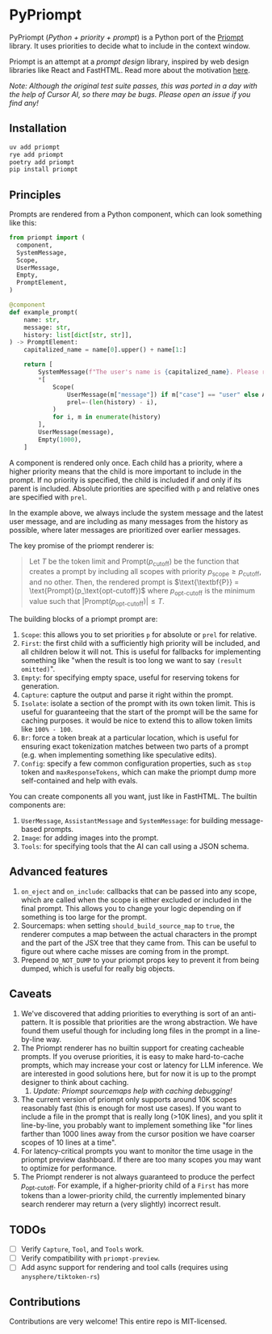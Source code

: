 # PyPriompt

PyPriompt (_Python + priority + prompt_) is a Python port of the [Priompt](https://github.com/anysphere/priompt) library. It uses priorities to decide what to include in the context window.

Priompt is an attempt at a _prompt design_ library, inspired by web design libraries like React and FastHTML. Read more about the motivation [here](https://arvid.xyz/prompt-design).

_Note: Although the original test suite passes, this was ported in a day with the help of Cursor AI, so there may be bugs. Please open an issue if you find any!_

## Installation

```bash
uv add priompt
rye add priompt
poetry add priompt
pip install priompt
```

## Principles

Prompts are rendered from a Python component, which can look something like this:

```python
from priompt import (
  component,
  SystemMessage,
  Scope,
  UserMessage,
  Empty,
  PromptElement,
)

@component
def example_prompt(
    name: str,
    message: str,
    history: list[dict[str, str]],
) -> PromptElement:
    capitalized_name = name[0].upper() + name[1:]

    return [
        SystemMessage(f"The user's name is {capitalized_name}. Please respond to them kindly."),
        *[
            Scope(
                UserMessage(m["message"]) if m["case"] == "user" else AssistantMessage(m["message"]),
                prel=-(len(history) - i),
            )
            for i, m in enumerate(history)
        ],
        UserMessage(message),
        Empty(1000),
    ]
```

A component is rendered only once. Each child has a priority, where a higher priority means that the child is more important to include in the prompt. If no priority is specified, the child is included if and only if its parent is included. Absolute priorities are specified with `p` and relative ones are specified with `prel`.

In the example above, we always include the system message and the latest user message, and are including as many messages from the history as possible, where later messages are prioritized over earlier messages.

The key promise of the priompt renderer is:

> Let $T$ be the token limit and $\text{Prompt}(p_\text{cutoff})$ be the function that creates a prompt by including all scopes with priority $p_\text{scope} \geq p_\text{cutoff}$, and no other. Then, the rendered prompt is $\text{\textbf{P}} = \text{Prompt}(p_\text{opt-cutoff})$ where $p_\text{opt-cutoff}$ is the minimum value such that $|\text{Prompt}(p_\text{opt-cutoff})| \leq T$.

The building blocks of a priompt prompt are:

1. `Scope`: this allows you to set priorities `p` for absolute or `prel` for relative.
2. `First`: the first child with a sufficiently high priority will be included, and all children below it will not. This is useful for fallbacks for implementing something like "when the result is too long we want to say `(result omitted)`".
3. `Empty`: for specifying empty space, useful for reserving tokens for generation.
4. `Capture`: capture the output and parse it right within the prompt.
5. `Isolate`: isolate a section of the prompt with its own token limit. This is useful for guaranteeing that the start of the prompt will be the same for caching purposes. it would be nice to extend this to allow token limits like `100% - 100`.
6. `Br`: force a token break at a particular location, which is useful for ensuring exact tokenization matches between two parts of a prompt (e.g. when implementing something like speculative edits).
7. `Config`: specify a few common configuration properties, such as `stop` token and `maxResponseTokens`, which can make the priompt dump more self-contained and help with evals.

You can create components all you want, just like in FastHTML. The builtin components are:

1. `UserMessage`, `AssistantMessage` and `SystemMessage`: for building message-based prompts.
2. `Image`: for adding images into the prompt.
3. `Tools`: for specifying tools that the AI can call using a JSON schema.

## Advanced features

1. `on_eject` and `on_include`: callbacks that can be passed into any scope, which are called when the scope is either excluded or included in the final prompt. This allows you to change your logic depending on if something is too large for the prompt.
2. Sourcemaps: when setting `should_build_source_map` to `true`, the renderer computes a map between the actual characters in the prompt and the part of the JSX tree that they came from. This can be useful to figure out where cache misses are coming from in the prompt.
3. Prepend `DO_NOT_DUMP` to your priompt props key to prevent it from being dumped, which is useful for really big objects.

## Caveats

1. We've discovered that adding priorities to everything is sort of an anti-pattern. It is possible that priorities are the wrong abstraction. We have found them useful though for including long files in the prompt in a line-by-line way.
2. The Priompt renderer has no builtin support for creating cacheable prompts. If you overuse priorities, it is easy to make hard-to-cache prompts, which may increase your cost or latency for LLM inference. We are interested in good solutions here, but for now it is up to the prompt designer to think about caching.
   1. *Update: Priompt sourcemaps help with caching debugging!*
3. The current version of priompt only supports around 10K scopes reasonably fast (this is enough for most use cases). If you want to include a file in the prompt that is really long (>10K lines), and you split it line-by-line, you probably want to implement something like "for lines farther than 1000 lines away from the cursor position we have coarser scopes of 10 lines at a time".
4. For latency-critical prompts you want to monitor the time usage in the priompt preview dashboard. If there are too many scopes you may want to optimize for performance.
5. The Priompt renderer is not always guaranteed to produce the perfect $p_\text{opt-cutoff}$. For example, if a higher-priority child of a `First` has more tokens than a lower-priority child, the currently implemented binary search renderer may return a (very slightly) incorrect result.

## TODOs

- [ ] Verify `Capture`, `Tool`, and `Tools` work.
- [ ] Verify compatibility with `priompt-preview`.
- [ ] Add async support for rendering and tool calls (requires using `anysphere/tiktoken-rs`)

## Contributions

Contributions are very welcome! This entire repo is MIT-licensed.
